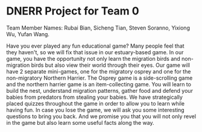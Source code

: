 # DNERR Project for Team 0

Team Member Names: 
Rubai Bian, 
Sicheng Tian,
Steven Soranno, 
Yixiong Wu, 
Yufan Wang.


Have you ever played any fun educational game? Many people feel that they haven't, so we will fix that issue in our estuary-based game. In our game, you have the opportunity not only learn the migration birds and non-migration birds but also view their world through their eyes. Our game will have 2 separate mini-games, one for the migratory osprey and one for the non-migratory Northern Harrier. The Osprey game is a side-scrolling game and the northern harrier game is an item-collecting game. You will learn to build the nest, understand migration patterns, gather food and defend your babies from predators from stealing your babies. We have strategically placed quizzes throughout the game in order to allow you to learn while having fun. In case you lose the game, we will ask you some interesting questions to bring you back. And we promise you that you will not only revel in the game but also learn some useful facts along the way.

